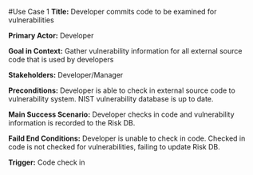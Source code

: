 #Use Case 1
**Title:**
Developer commits code to be examined for vulnerabilities

**Primary Actor:**
Developer

**Goal in Context:**
Gather vulnerability information for all external source code that is used by developers

**Stakeholders:**
Developer/Manager

**Preconditions:**
Developer is able to check in external source code to vulnerability system. NIST vulnerability database is up to date.

**Main Success Scenario:**
Developer checks in code and vulnerability information is recorded to the Risk DB.

**Faild End Conditions:**
Developer is unable to check in code.  Checked in code is not checked for vulnerabilities, failing to update Risk DB.

**Trigger:**
Code check in
